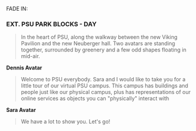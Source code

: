 FADE IN:

### EXT. PSU PARK BLOCKS - DAY ###

> In the heart of PSU, along the walkway between the new Viking Pavilion and the new Neuberger hall. Two avatars are standing together, surrounded by greenery and a few odd shapes floating in mid-air.

**Dennis Avatar**

> Welcome to PSU everybody. Sara and I would like to take you for a little tour of our virtual PSU campus. This campus has buildings and people just like our physical campus, plus has representations of our online services as objects you can "physically" interact with

**Sara Avatar**

> We have a lot to show you. Let's go!



